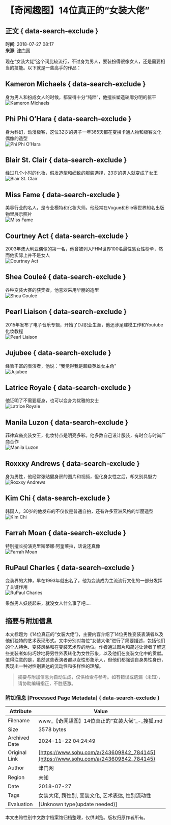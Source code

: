 # 【奇闻趣图】14位真正的“女装大佬”

## 正文 { data-search-exclude }


**时间**: 2018-07-27 08:17  
**来源**: [津门网](https://www.sohu.com/?spm=smpc.content-abroad.content.1.1732249425530rOKpnlV)

现在“女装大佬”这个词比较流行，不过身为男人，要装扮得很像女人，还是需要相当的技能。以下就是一些高手的作品：

## Kameron Michaels { data-search-exclude }
身为男人和扮成女人的时候，都显得十分“纯粹”，他擅长塑造轮廓分明的躯干  
![Kameron Michaels](http://5b0988e595225.cdn.sohucs.com/images/20180727/b5df649d49b949f6a1335502a66d5c44.jpeg)

## Phi Phi O’Hara { data-search-exclude }
身为科幻，动漫极客，这位32岁的男子一年365天都在变换卡通人物和极客文化偶像的造型  
![Phi Phi O’Hara](http://5b0988e595225.cdn.sohucs.com/images/20180727/a2707cffd17c433081d350fb57a8cf81.jpeg)

## Blair St. Clair { data-search-exclude }
经过几个小时的化妆，假发造型和细致的服装选择，23岁的男人就变成了女王  
![Blair St. Clair](http://5b0988e595225.cdn.sohucs.com/images/20180727/8a04a27b4076405c917b5c3be1f5d631.jpeg)

## Miss Fame { data-search-exclude }
美容行业的名人，是专业模特和化妆大师。他经常在Vogue和Elle等世界知名出版物里展示照片  
![Miss Fame](http://5b0988e595225.cdn.sohucs.com/images/20180727/e8aaba3836a74aefa63a0f36d26c840a.jpeg)

## Courtney Act { data-search-exclude }
2003年澳大利亚偶像的第一名，他曾被列入FHM世界100名最性感女性榜单，然而他实际上并不是女人  
![Courtney Act](http://5b0988e595225.cdn.sohucs.com/images/20180727/06fe8a16919b4b79a0ce806030159c5e.jpeg)

## Shea Couleé { data-search-exclude }
各种变装大赛的获奖者，他喜欢采用华丽的造型  
![Shea Couleé](http://5b0988e595225.cdn.sohucs.com/images/20180727/7d3e53a6709b4f4bac02c0269318d57c.jpeg)

## Pearl Liaison { data-search-exclude }
2015年发布了电子音乐专辑，开始了DJ职业生涯，他还涉足建模工作和Youtube化妆教程  
![Pearl Liaison](http://5b0988e595225.cdn.sohucs.com/images/20180727/c2079d55db9c4e5e836bdaf9900ae14e.jpeg)

## Jujubee { data-search-exclude }
经验丰富的表演者，他说：“我觉得我是超级英雄女主角”  
![Jujubee](http://5b0988e595225.cdn.sohucs.com/images/20180727/229d345297974914ae0b9fb633d3f54d.jpeg)

## Latrice Royale { data-search-exclude }
他证明了不需要瘦身，也可以变身为优雅的女士  
![Latrice Royale](http://5b0988e595225.cdn.sohucs.com/images/20180727/bdadacc50d4b4139a74a6070dbae6f11.jpeg)

## Manila Luzon { data-search-exclude }
菲律宾裔变装女王，化妆特点是明亮多彩。他多数自己设计服装，有时会与时尚厂商合作  
![Manila Luzon](http://5b0988e595225.cdn.sohucs.com/images/20180727/9f68a7b25a794b94a616d87ebd20b3a0.jpeg)

## Roxxxy Andrews { data-search-exclude }
身为男性，他经常张贴健身房的图片和视频，但化身女性之后，却又别具魅力  
![Roxxxy Andrews](http://5b0988e595225.cdn.sohucs.com/images/20180727/1b64b8f72d444ad1b03c8555e005cf77.jpeg)

## Kim Chi { data-search-exclude }
韩国人，30岁的他发布的不仅仅是普通自拍，还有许多亚洲风格的华丽造型  
![Kim Chi](http://5b0988e595225.cdn.sohucs.com/images/20180727/8a03d034a1444b1f89b4a551ddb70aa2.jpeg)

## Farrah Moan { data-search-exclude }
特别擅长扮演克里斯蒂娜·阿奎莱拉，话说还真像  
![Farrah Moan](http://5b0988e595225.cdn.sohucs.com/images/20180727/d088da4b2c4e4e17ad22c88d7f16b270.jpeg)

## RuPaul Charles { data-search-exclude }
变装界的大神，早在1993年就出名了，他为变装成为主流流行文化的一部分发挥了关键作用  
![RuPaul Charles](http://5b0988e595225.cdn.sohucs.com/images/20180727/98a6f4e5f2cf47bda8622e0728150c1a.jpeg)

果然男人妖娆起来，就没女人什么事了吧....
<!-- tcd_original_link https://www.sohu.com/a/243609842_784145 -->
## 摘要与附加信息

<!-- tcd_abstract -->
本文标题为《14位真正的“女装大佬”》，主要内容介绍了14位男性变装表演者以及他们独特的艺术表现形式。文中分别对每位“女装大佬”进行了简要描述，包括他们的个人特色、变装风格和在变装艺术界的地位。作者通过图片和简述让读者了解这些变装者如何巧妙地将男性外表转化为女性形象，以及他们在变装文化中的贡献。值得注意的是，虽然这些表演者都以女性形象示人，但他们都强调自身男性身份，表现出一种对性别表达的流动性和多样性的理解。
<!-- tcd_abstract_end -->

> 摘要与附加信息为自动生成，仅供检索与参考。如有错误或遗漏（未知），请协助编辑指正，不胜感激。

### 附加信息 [Processed Page Metadata] { data-search-exclude }

| Attribute       | Value                                  |
|-----------------|----------------------------------------|
| Filename        | www_【奇闻趣图】14位真正的“女装大佬”_-_搜狐.md                             |
| Size            | 3578 bytes                           |
| Archived Date   | 2024-11-22 04:24:49                             |
| Original Link   | [https://www.sohu.com/a/243609842_784145](https://www.sohu.com/a/243609842_784145)                       |
| Author          | 津门网                               |
| Region          | 未知                               |
| Date            | 2018-07-27                                 |
| Tags            | 女装大佬, 跨性别, 变装文化, 艺术表达, 性别流动性                                 |
| Evaluation            | [Unknown type(update needed)]                                 |
<!-- tcd_table_end -->

本文由跨性别中文数字档案馆归档整理，仅供浏览。版权归原作者所有。
